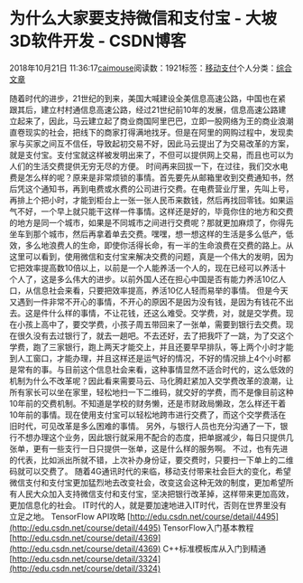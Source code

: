 
# 为什么大家要支持微信和支付宝 - 大坡3D软件开发 - CSDN博客

2018年10月21日 11:36:17[caimouse](https://me.csdn.net/caimouse)阅读数：1921标签：[移动支付](https://so.csdn.net/so/search/s.do?q=移动支付&t=blog)个人分类：[综合文章](https://blog.csdn.net/caimouse/article/category/49653)



随着时代的进步，21世纪的到来，美国大喊建设全美信息高速公路，中国也在紧跟其后，建立村村通信息高速公路，经过21世纪前10年的发展，信息高速公路建立起来了，因此，马云建立起了商业商国阿里巴巴，立即一股网络为王的商业浪潮直卷现实的社会，把线下的商家打得满地找牙。但是在阿里的网购过程中，发现卖家与买家之间互不信任，导致起初交易不好，因此马云提出了为交易改革的方案，就是支付宝。支付宝就这样被发明出来了，不但可以提供网上交易，而且也可以为人们的生活交费提供无穷无尽的方便。
时间再来回拔一下，在过往，我们交水电费是怎么样的呢？原来是非常烦锁的事情。首先要先从邮箱里收到交费通知书，然后凭这个通知书，再到电费或水费的公司进行交费。在电费营业厅里，先叫上号，再排上个把小时，才能到柜台上一张一张人民币来数钱，然后再找回零钱。如果运气不好，一个早上就只能干这样一件事情。这样还是好的，毕竟你住的地方和交费的地方是同一个城市，如果是不同城市之间进行交费呢？那就更加麻烦了，你得先坐车到那个城市，然后再拿着单去交费。嘿嘿，想一想这样的生活是多么低产，低效，多么地浪费人的生命，即使你活得长命，有一半的生命浪费在交费的路上。从这里可以看到，使用微信和支付宝来解决交费的问题，真是一个伟大的发明，因为它把效率提高数10倍以上，以前是一个人能养活一个人的，现在已经可以养活十个人了，这是多么伟大的进步。以前外国人还在担心中国是否有能力养活10亿人口，从信息社会来看，只要把效率提高，养活10亿人轻而易举的事情。
但是今天又遇到一件非常不开心的事情，不开心的原因不是因为没有钱，是因为有钱花不出去。这是件什么样的事情，不让花钱，还这么难受。交学费，对，就是交学费。现在小孩上高中了，要交学费，小孩子周五带回来了一张单，需要到银行去交费。现在很久没有去过银行了，就去一趟吧。不去还好，去了把我吓了一跳，为了交这个学费，跑了三家银行，跑上两天才能交上，并且还要早早排队，等上两个小时才能到人工窗口，才能办理，并且这样还是运气好的情况，不好的情况排上4个小时都是常有的事。与目前这个信息社会来看，这种事情显然不适合时代的，这么低效的机制为什么不改革呢？因此看来需要马云、马化腾赶紧加入交学费改革的浪潮，让所有家长可以坐在家里，轻松地扫一下二维码，就交好的学费，而不是像目前这种10年前的交费机制。不知道是学校的财务懒，还是市财政局懒政，怎么样还干着10年前的事情。现在使用支付宝可以轻松地跨市进行交费了，而这个交学费活在旧时代，可见改革是多么困难的事情。
另外，与银行人员也充分沟通了一下，银行不想办理这个业务，因此银行就采用不配合的态度，把单据减少，每日只提供几张单，更有一些支行一日只提供一张单，这是什么样的服务啊。
不过，也有先进的代表，比如派出所就不错，上次补办身份证，要交费时，只要扫一下单上的二维码就可以交费了。
随着4G通讯时代的来临，移动支付带来社会巨大的变化，希望微信支付和支付宝更加猛烈地去改变社会，改变这会这种无效的制度，更加希望所有人民大众加入支持微信支付和支付宝，坚决把银行改革掉，这样带来更加高效，更加信息化的社会。
IT时代的人，就是要加速地进入IT时代，否则在世界里没有立足之地。
TensorFlow API攻略
[http://edu.csdn.net/course/detail/4495](http://edu.csdn.net/course/detail/4495)
TensorFlow入门基本教程
[http://edu.csdn.net/course/detail/4369](http://edu.csdn.net/course/detail/4369)
C++标准模板库从入门到精通
[http://edu.csdn.net/course/detail/3324](http://edu.csdn.net/course/detail/3324)

